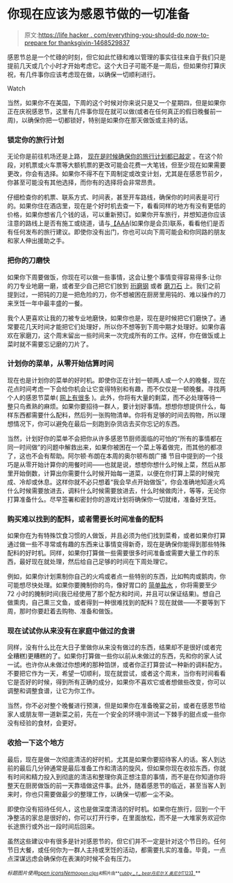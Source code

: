 # 你现在应该为感恩节做的一切准备

> 原文:[https://life hacker . com/everything-you-should-do now-to-prepare for thanksgivin-1468529837](https://lifehacker.com/everything-you-should-do-now-to-prepare-for-thanksgivin-1468529837)

感恩节总是一个忙碌的时刻，但它如此忙碌和难以管理的事实往往来自于我们只是提前几天或几个小时才开始考虑它。这个大日子可能不是一周后，但如果你打算庆祝，有几件事你应该考虑现在做，以确保一切顺利进行。

Watch

当然，如果你不在美国，下周的这个时候对你来说只是又一个星期四，但是如果你正在庆祝感恩节，这里有几件事你现在就可以做(或者在任何真正的假日晚餐前一周)，以确保你把一切都锁好，特别是如果你在那天做饭或主持的话。

### 锁定你的旅行计划

无论你是前往机场还是上路， [现在是时候确保你的旅行计划都已敲定](https://lifehacker.com/the-clock-is-ticking-how-to-save-money-booking-your-ho-5854188) 。在这个阶段，对机票或火车票等大额机票的更改可能会花费一大笔钱，但至少现在如果需要更改，你会有选择。如果你不得不在下周制定或改变计划，尤其是在感恩节前夕，你甚至可能没有其他选择，而你有的选择将会非常昂贵。

仔细检查你的机票、联系方式、时间表，甚至开车路线，确保你的时间表是可行的。如果你住在酒店里，现在是个好时机去查一下，看看同样的地方有没有更低的价格，如果你想省几个钱的话，可以重新预订。如果你开车旅行，并想知道你应该注意的路线上是否有施工或绕道，请与[【AAA](http://www.aaa.com/)(如果你是会员)联系，看看他们是否有任何发布的旅行建议。即使你没有出门，你也可以向下周可能会和你同路的朋友和家人伸出援助之手。

### 把你的刀磨快

如果你下周要做饭，你现在可以做一些事情，这会让整个事情变得容易得多:让你的刀专业地磨一磨，或者至少自己把它们放到 [珩磨钢](https://lifehacker.com/how-do-i-sharpen-a-kitchen-knife-30809323) 或者 [磨刀石](http://lifehacker.com/sharpen-knives-with-a-whetstone-to-keep-your-blades-in-5978582) 上。我们之前提到过，一把钝的刀是一把危险的刀，你不想被困在厨房里用钝的、难以操作的刀来烹饪一年中最丰盛的一餐。

我个人更喜欢让我的刀被专业地磨快，如果你也是，现在是时候把它们磨快了。通常要花几天时间才能把它们处理好，所以你不想等到下周中期才处理好。如果你喜欢在家磨刀，这个周末留出一些时间来一次完成所有的工作。这样，你在做饭或上菜时就不需要忘记磨的刀片了。

### 计划你的菜单，从零开始估算时间

现在也是计划你的菜单的好时机。即使你正在计划一顿两人或一个人的晚餐，现在花点时间考虑一下会给你机会让它变得特别和有趣，而不仅仅是一顿晚餐。寻找两个人的感恩节菜单( [网上有很多](http://www.saveur.com/article/Menu/Thanksgiving-for-Two) )。此外，你将有大量的剩菜，而不必处理等待一整只鸟煮熟的麻烦。如果你要招待一群人，要计划好事情。想想你想提供什么，每样东西都需要什么配料，然后列一张购物清单。你将有足够的时间去购物，所以理想情况下，你可以避免在最后一刻跑到杂货店去买你忘记的东西。

当然，计划好你的菜单不会把你从许多感恩节厨师面临的可怕的“所有的事情都在同一时间做”的问题中解救出来，如果你被困在一个菜上等着做完，而其他的都凉了，这也不会有帮助。阿尔顿·布朗在本周的奥尔顿布朗广播 节目中提到的一个技巧是从零开始计算你的用餐时间——也就是说，想想你想什么时候上菜，然后从那里开始倒数，计算出你需要什么时候开始每一道菜，以便在你打算上菜的时候完成、冷却或休息。这样你就不必只想着“我会早点开始做饭”，你会准确地知道火鸡什么时候需要放进去，调料什么时候需要放进去，什么时候做肉汁，等等，无论你打算准备什么。尽早签署和密封你的游戏计划将确保你一切就绪，准备好烹饪。

### 购买难以找到的配料，或者需要长时间准备的配料

如果你在为有特殊饮食习惯的人做饭，并且必须为他们找到菜肴，或者如果你打算通过做一些不寻常或有趣的东西来让事情变得新奇，现在是确保你能得到那些特殊配料的好时机。同样，如果你打算做一些需要很多时间准备或需要大量工作的东西，最好现在就处理，然后给自己足够的时间在下周处理它。

例如，如果你计划熏制你自己的火鸡或者点一些特别的东西，比如鸭肉或鹅肉，你可能想尽快处理。如果你要腌制你的鸟，像好胃口的 [简单盐水](http://www.bonappetit.com/recipe/a-simple-brine) ，你将需要至少 72 小时的腌制时间(我已经使用了那个配方和时间，并且可以保证结果)。想自己做熏肉，自己熏三文鱼，或者得到一种很难找到的配料？现在就做——不要等到下周，那时你要赶着去购物、准备和做饭。

### 现在试试你从来没有在家庭中做过的食谱

同样，没有什么比在大日子里做你从来没有做过的东西，结果却不是很好(或者完全糟糕)更糟糕的了。如果你打算做一些你以前从未做过的东西，先和你的家人试一试。也许你从未做过你想烤的那种馅饼，或者你正打算尝试一种新的调料配方。不要把它作为一天，希望一切顺利，现在就尝试，或者这个周末，当你有时间看看它是否好的时候，得到所有正确的成分，如果你不喜欢它或者想做些改变，你可以调整和调整食谱，让它为你工作。

当然，你不必对整个晚餐进行预演，但是如果你在准备晚宴之前，或者在感恩节给家人或朋友带一道新菜之前，先在一个安全的环境中测试一下棘手的甜点或一些你没有经验的食材，会更好。

### 收拾一下这个地方

最后，现在是做一次彻底清洁的好时机，尤其是如果你要招待客人的话。客人到达前的最后几分钟通常是最后准备工作和清洁的旋风，但如果你现在收拾东西，你就有时间和精力投入到彻底的清洁和整理你真正想注意的事情，而不是在你知道你将整天在厨房做饭的前一天靠墙做这件事。此外，随着感恩节的临近，甚至当客人到来时，你也只需要做最少的整理工作，以确保一切都一尘不染。

即使你没有招待任何人，这也是做深度清洁的好时机。如果你在旅行，回到一个干净整洁的家总是很好的，你可以打开行李，在里面放松，而不是一大堆家务欢迎你长途旅行或外出一段时间后回来。

虽然这些建议中有很多是针对感恩节的，但它们并不一定是针对这个节日的。任何节日大餐，或任何你为一群人主持或烹饪的活动，都需要扎实的准备。毕竟，一点点深谋远虑会确保你在表演的时候不会有压力。

<small>*标题图片使用*</small>[<small>*open icons*</small>](http://pixabay.com/en/airplane-plane-aircraft-black-sign-99048/)<small></small>*[<small>*Nemo*</small>](http://pixabay.com/en/tool-knife-cut-kitchen-sharp-36803/)<small>*[<small>*open clips*</small>](http://pixabay.com/en/turkey-roast-broiler-food-151756/)<small>*和*照片由**</small>[<small>*cubby _ t _ bear*</small>](http://www.flickr.com/photos/cubby_t_bear/5981163158/)<small></small>*[<small>*丹尼尔 X 奥尼尔*</small>](http://www.flickr.com/photos/36521980095@N01/24453768/)<small></small>*[<small>T123】</small>](http://www.flickr.com/photos/adactio/5290563526/)***</small>*